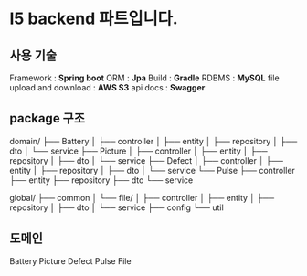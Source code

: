 # I5 backend 파트입니다.

## 사용 기술
Framework : **Spring boot**
ORM : **Jpa**
Build : **Gradle**
RDBMS : **MySQL**
file upload and download : **AWS S3**
api docs : **Swagger**

## package 구조
domain/
├── Battery
│   ├── controller
│   ├── entity
│   ├── repository
│   ├── dto
│   └── service
├── Picture
│   ├── controller
│   ├── entity
│   ├── repository
│   ├── dto
│   └── service
├── Defect
│   ├── controller
│   ├── entity
│   ├── repository
│   ├── dto
│   └── service
└── Pulse
    ├── controller
    ├── entity
    ├── repository
    ├── dto
    └── service

global/
├── common
│   └── file/
│       ├── controller
│       ├── entity
│       ├── repository
│       ├── dto
│       └── service
├── config
└── util

## 도메인
Battery
Picture
Defect
Pulse
File
